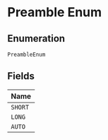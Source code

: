 
# Preamble Enum

## Enumeration

`PreambleEnum`

## Fields

| Name |
|  --- |
| `SHORT` |
| `LONG` |
| `AUTO` |

